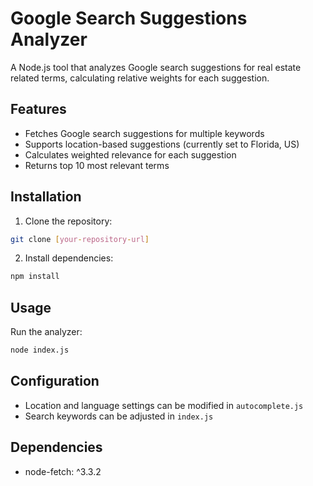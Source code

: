 # Google Search Suggestions Analyzer

A Node.js tool that analyzes Google search suggestions for real estate related terms, calculating relative weights for each suggestion.

## Features

- Fetches Google search suggestions for multiple keywords
- Supports location-based suggestions (currently set to Florida, US)
- Calculates weighted relevance for each suggestion
- Returns top 10 most relevant terms

## Installation

1. Clone the repository:
```bash
git clone [your-repository-url]
```

2. Install dependencies:
```bash
npm install
```

## Usage

Run the analyzer:
```bash
node index.js
```

## Configuration

- Location and language settings can be modified in `autocomplete.js`
- Search keywords can be adjusted in `index.js`

## Dependencies

- node-fetch: ^3.3.2